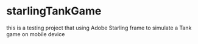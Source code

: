 starlingTankGame
================

this is a testing project that using Adobe Starling frame to simulate a Tank game on mobile device
